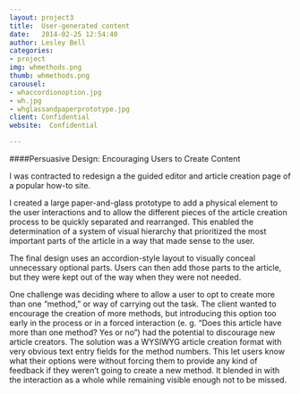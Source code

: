 ```yaml
---
layout: project3
title:  User-generated content
date:   2014-02-25 12:54:40
author: Lesley Bell
categories:
- project
img: whmethods.png
thumb: whmethods.png
carousel:
- whaccordionoption.jpg
- wh.jpg
- whglassandpaperprototype.jpg
client: Confidential
website:  Confidential

---
```

####Persuasive Design: Encouraging Users to Create Content

I was contracted to redesign a the guided editor and article creation page of a popular how-to site.

I created a large paper-and-glass prototype to add a physical element to the user interactions and to allow the different pieces of the article creation process to be quickly separated and rearranged.
This enabled the determination of a system of visual hierarchy that prioritized the most important parts of the article in a way that made sense to the user.

The final design uses an accordion-style layout to visually conceal unnecessary optional parts.  Users can then add those parts to the article, but they were kept out of the way when they were not needed.

One challenge was deciding where to allow a user to opt to create more than one “method,” or way of carrying out the task.  The client wanted to encourage the creation of more methods, but introducing this option too early in the process or in a forced interaction (e. g. “Does this article have more than one method? Yes or no”) had the potential to discourage new article creators.
The solution was a WYSIWYG article creation format with very obvious text entry fields for the method numbers.  This let users know what their options were without forcing them to provide any kind of feedback if they weren’t going to create a new method.  It blended in with the interaction as a whole while remaining visible enough not to be missed.
